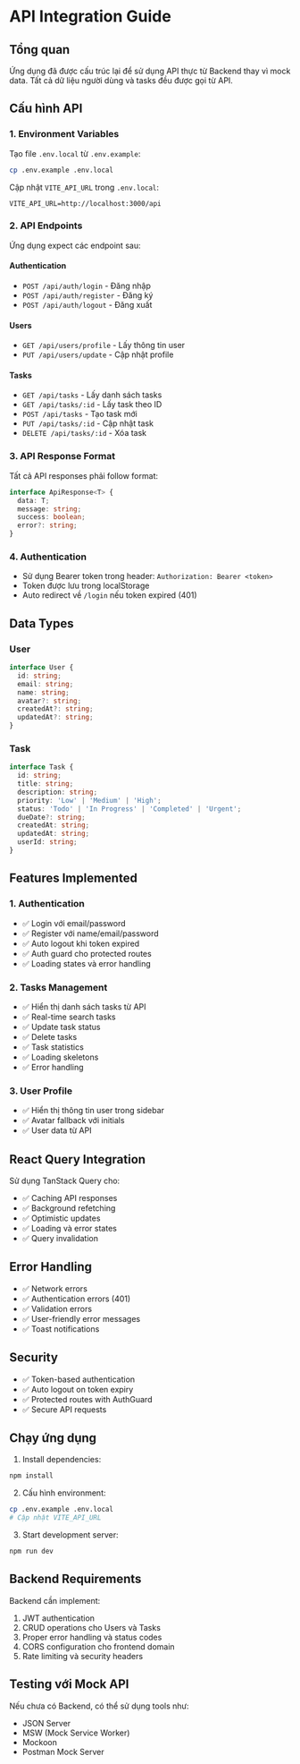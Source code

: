 # API Integration Guide

## Tổng quan

Ứng dụng đã được cấu trúc lại để sử dụng API thực từ Backend thay vì mock data. Tất cả dữ liệu người dùng và tasks đều được gọi từ API.

## Cấu hình API

### 1. Environment Variables

Tạo file `.env.local` từ `.env.example`:

```bash
cp .env.example .env.local
```

Cập nhật `VITE_API_URL` trong `.env.local`:

```
VITE_API_URL=http://localhost:3000/api
```

### 2. API Endpoints

Ứng dụng expect các endpoint sau:

#### Authentication
- `POST /api/auth/login` - Đăng nhập
- `POST /api/auth/register` - Đăng ký
- `POST /api/auth/logout` - Đăng xuất

#### Users  
- `GET /api/users/profile` - Lấy thông tin user
- `PUT /api/users/update` - Cập nhật profile

#### Tasks
- `GET /api/tasks` - Lấy danh sách tasks
- `GET /api/tasks/:id` - Lấy task theo ID
- `POST /api/tasks` - Tạo task mới
- `PUT /api/tasks/:id` - Cập nhật task
- `DELETE /api/tasks/:id` - Xóa task

### 3. API Response Format

Tất cả API responses phải follow format:

```typescript
interface ApiResponse<T> {
  data: T;
  message: string;
  success: boolean;
  error?: string;
}
```

### 4. Authentication

- Sử dụng Bearer token trong header: `Authorization: Bearer <token>`
- Token được lưu trong localStorage
- Auto redirect về `/login` nếu token expired (401)

## Data Types

### User
```typescript
interface User {
  id: string;
  email: string;
  name: string;
  avatar?: string;
  createdAt?: string;
  updatedAt?: string;
}
```

### Task
```typescript
interface Task {
  id: string;
  title: string;
  description: string;
  priority: 'Low' | 'Medium' | 'High';
  status: 'Todo' | 'In Progress' | 'Completed' | 'Urgent';
  dueDate?: string;
  createdAt: string;
  updatedAt: string;
  userId: string;
}
```

## Features Implemented

### 1. Authentication
- ✅ Login với email/password
- ✅ Register với name/email/password  
- ✅ Auto logout khi token expired
- ✅ Auth guard cho protected routes
- ✅ Loading states và error handling

### 2. Tasks Management
- ✅ Hiển thị danh sách tasks từ API
- ✅ Real-time search tasks
- ✅ Update task status
- ✅ Delete tasks
- ✅ Task statistics
- ✅ Loading skeletons
- ✅ Error handling

### 3. User Profile
- ✅ Hiển thị thông tin user trong sidebar
- ✅ Avatar fallback với initials
- ✅ User data từ API

## React Query Integration

Sử dụng TanStack Query cho:
- ✅ Caching API responses
- ✅ Background refetching
- ✅ Optimistic updates
- ✅ Loading và error states
- ✅ Query invalidation

## Error Handling

- ✅ Network errors
- ✅ Authentication errors (401)
- ✅ Validation errors
- ✅ User-friendly error messages
- ✅ Toast notifications

## Security

- ✅ Token-based authentication
- ✅ Auto logout on token expiry
- ✅ Protected routes with AuthGuard
- ✅ Secure API requests

## Chạy ứng dụng

1. Install dependencies:
```bash
npm install
```

2. Cấu hình environment:
```bash
cp .env.example .env.local
# Cập nhật VITE_API_URL
```

3. Start development server:
```bash
npm run dev
```

## Backend Requirements

Backend cần implement:
1. JWT authentication
2. CRUD operations cho Users và Tasks
3. Proper error handling và status codes
4. CORS configuration cho frontend domain
5. Rate limiting và security headers

## Testing với Mock API

Nếu chưa có Backend, có thể sử dụng tools như:
- JSON Server
- MSW (Mock Service Worker)  
- Mockoon
- Postman Mock Server
